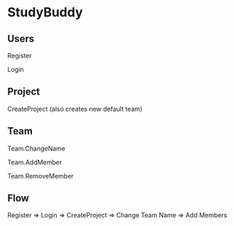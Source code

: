 # StudyBuddy

## Users

Register

Login

## Project

CreateProject (also creates new default team)

## Team

Team.ChangeName

Team.AddMember

Team.RemoveMember

## Flow

Register => Login => CreateProject => Change Team Name => Add Members


